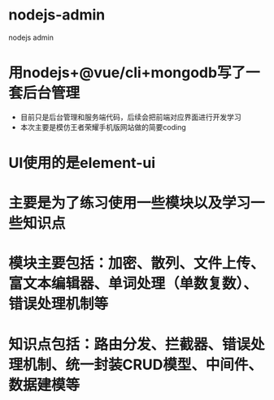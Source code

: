# nodejs-admin
nodejs admin

# 用nodejs+@vue/cli+mongodb写了一套后台管理
  + 目前只是后台管理和服务端代码，后续会把前端对应界面进行开发学习
  + 本次主要是模仿王者荣耀手机版网站做的简要coding

# UI使用的是element-ui

# 主要是为了练习使用一些模块以及学习一些知识点

# 模块主要包括：加密、散列、文件上传、富文本编辑器、单词处理（单数复数）、错误处理机制等

# 知识点包括：路由分发、拦截器、错误处理机制、统一封装CRUD模型、中间件、数据建模等
